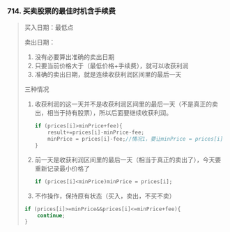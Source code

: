 ### 714. 买卖股票的最佳时机含手续费

> 买入日期：最低点
>
> 卖出日期：
>
> 1. 没有必要算出准确的卖出日期
> 2. 只要当前价格大于（最低价格+手续费），就可以收获利润
> 3. 准确的卖出日期，就是连续收获利润区间里的最后一天
>
> 三种情况
>
> 1. 收获利润的这一天并不是收获利润区间里的最后一天（不是真正的卖出，相当于持有股票），所以后面要继续收获利润。
>
>    ```java
>    if (prices[i]>minPrice+fee){
>        result+=prices[i]-minPrice-fee;
>        minPrice = prices[i]-fee;//情况1，要让minPrice = prices[i] - fee;，这样在明天收获利润的时候，才不会多减一次手续费！
>    }
>    ```
>
> 2. 前一天是收获利润区间里的最后一天（相当于真正的卖出了），今天要重新记录最小价格了
>
>    ```java
>    if (prices[i]<minPrice)minPrice = prices[i];
>    ```
>
> 3. 不作操作，保持原有状态（买入，卖出，不买不卖）
>
> ```java
> if (prices[i]>=minPrice&&prices[i]<=minPrice+fee){
>     continue;
> }
> ```

